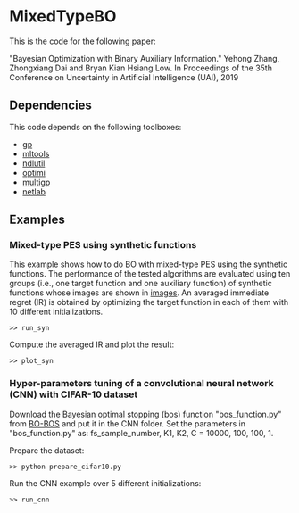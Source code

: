 # MixedTypeBO
This is the code for the following paper:

"Bayesian Optimization with Binary Auxiliary Information." Yehong Zhang, Zhongxiang Dai and Bryan Kian Hsiang Low. In Proceedings of the 35th Conference on Uncertainty in Artificial Intelligence (UAI), 2019

## Dependencies

This code depends on the following toolboxes:

* [gp](https://github.com/SheffieldML/GPmat/tree/master/gp)
* [mltools](https://github.com/SheffieldML/GPmat/tree/master/mltools)
* [ndlutil](https://github.com/SheffieldML/GPmat/tree/master/ndlutil)
* [optimi](https://github.com/SheffieldML/GPmat/tree/master/optimi)
* [multigp](https://github.com/SheffieldML/multigp)
* [netlab](https://github.com/sods/netlab)

## Examples

### Mixed-type PES using synthetic functions

This example shows how to do BO with mixed-type PES using the synthetic functions. The performance of the tested algorithms are evaluated using ten groups (i.e., one target function and one auxiliary function) of synthetic functions whose images are shown in [images](https://github.com/YehongZ/MixedTypeBO/tree/master/examples/synthetic/images). An averaged immediate regret (IR) is obtained by optimizing the target function in each of them with 10 different initializations.

```
>> run_syn
```

Compute the averaged IR and plot the result:

```
>> plot_syn
```

### Hyper-parameters tuning of a convolutional neural network (CNN) with CIFAR-10 dataset

Download the Bayesian optimal stopping (bos) function "bos_function.py" from [BO-BOS](https://github.com/daizhongxiang/Bayesian-Optimization-Meets-Bayesian-Optimal-Stopping) and put it in the CNN folder. Set the parameters in "bos_function.py" as: fs_sample_number, K1, K2, C = 10000, 100, 100, 1.

Prepare the dataset:

```
>> python prepare_cifar10.py
```

Run the CNN example over 5 different initializations:

```
>> run_cnn
```
